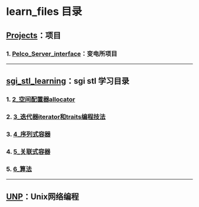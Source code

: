# learn_files 目录

## [Projects](https://github.com/YaJunCui/learn_files/tree/master/Projects)：项目

### 1. [Pelco_Server_interface](https://github.com/YaJunCui/learn_files/tree/master/Projects/Pelco_Server_interface)：变电所项目

---

## [sgi_stl_learning](https://github.com/YaJunCui/learn_files/tree/master/sgi_stl_learning)：sgi stl 学习目录

### 1. [2_空间配置器allocator](https://github.com/YaJunCui/learn_files/tree/master/sgi_stl_learning/2_空间配置器allocator)

### 2. [3_迭代器iterator和traits编程技法](https://github.com/YaJunCui/learn_files/tree/master/sgi_stl_learning/3_迭代器iterator和traits编程技法)

### 3. [4_序列式容器](https://github.com/YaJunCui/learn_files/tree/master/sgi_stl_learning/4_序列式容器)

### 4. [5_关联式容器](https://github.com/YaJunCui/learn_files/tree/master/sgi_stl_learning/5_关联式容器)

### 5. [6_算法](https://github.com/YaJunCui/learn_files/tree/master/sgi_stl_learning/6_算法)

---

## [UNP](https://github.com/YaJunCui/learn_files/tree/master/UNP)：Unix网络编程

